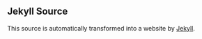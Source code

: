 ## Jekyll Source
This source is automatically transformed into a website by [Jekyll](http://github.com/mojombo/jekyll).

